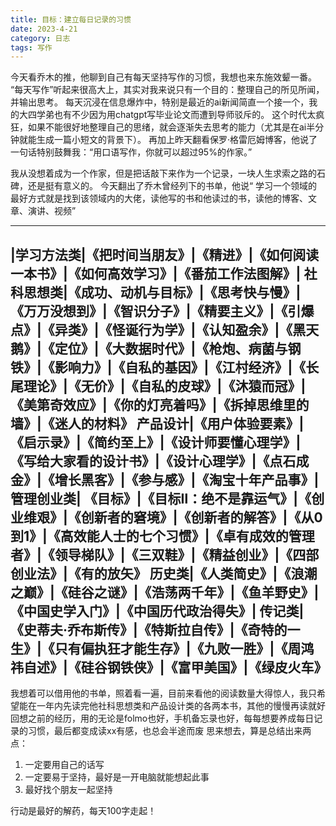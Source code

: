 ```yaml
---
title: 目标：建立每日记录的习惯
date: 2023-4-21
category: 日志
tags: 写作
---
```


今天看乔木的推，他聊到自己有每天坚持写作的习惯，我想也来东施效颦一番。
“每天写作”听起来很高大上，其实对我来说只有一个目的：整理自己的所见所闻，并输出思考。
每天沉浸在信息爆炸中，特别是最近的ai新闻简直一个接一个，我的大四学弟也有不少因为用chatgpt写毕业论文而遭到导师驳斥的。
这个时代太疯狂，如果不能很好地整理自己的思绪，就会逐渐失去思考的能力（尤其是在ai半分钟就能生成一篇小短文的背景下）。
再加上昨天翻看保罗·格雷厄姆博客，他说了一句话特别鼓舞我：“用口语写作，你就可以超过95%的作家。” 

我从没想着成为一个作家，但是把话敲下来作为一个记录，一块人生求索之路的石碑，还是挺有意义的。
今天翻出了乔木曾经列下的书单，他说“ 学习一个领域的最好方式就是找到该领域内的大佬，读他写的书和他读过的书，读他的博客、文章、演讲、视频”

---
|学习方法类|《把时间当朋友》|《精进》|《如何阅读一本书》|《如何高效学习》|《番茄工作法图解》|
社科思想类|《成功、动机与目标》|《思考快与慢》|《万万没想到》|《智识分子》|《精要主义》|《引爆点》|《异类》|《怪诞行为学》|《认知盈余》|《黑天鹅》|《定位》|《大数据时代》|《枪炮、病菌与钢铁》|《影响力》|《自私的基因》|《江村经济》|《长尾理论》|《无价》|《自私的皮球》|《沐猿而冠》|《美第奇效应》|《你的灯亮着吗》|《拆掉思维里的墙》|《迷人的材料》
产品设计|《用户体验要素》|《启示录》|《简约至上》|《设计师要懂心理学》|《写给大家看的设计书》|《设计心理学》|《点石成金》|《增长黑客》|《参与感》|《淘宝十年产品事》|
管理创业类| 《目标》|《目标Ⅱ：绝不是靠运气》|《创业维艰》|《创新者的窘境》|《创新者的解答》|《从0到1》|《高效能人士的七个习惯》|《卓有成效的管理者》|《领导梯队》|《三双鞋》|《精益创业》|《四部创业法》|《有的放矢》
历史类|《人类简史》|《浪潮之巅》|《硅谷之谜》|《浩荡两千年》|《鱼羊野史》|《中国史学入门》|《中国历代政治得失》|
传记类| 《史蒂夫·乔布斯传》|《特斯拉自传》|《奇特的一生》|《只有偏执狂才能生存》|《九败一胜》|《周鸿祎自述》|《硅谷钢铁侠》|《富甲美国》|《绿皮火车》
---

我想着可以借用他的书单，照着看一遍，目前来看他的阅读数量大得惊人，我只希望能在一年内先读完他社科思想类和产品设计类的各两本书，其他的慢慢再读就好
回想之前的经历，用的无论是folmo也好，手机备忘录也好，每每想要养成每日记录的习惯，最后都变成读xx有感，也总会半途而废
思来想去，算是总结出来两点：
1. 一定要用自己的话写
2. 一定要易于坚持，最好是一开电脑就能想起此事
3. 最好找个朋友一起坚持

行动是最好的解药，每天100字走起！
